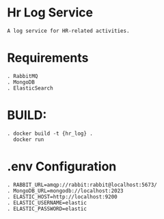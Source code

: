 # Hr Log Service 
    A log service for HR-related activities.

# Requirements
    . RabbitMQ
    . MongoDB
    . ElasticSearch

# BUILD:
    . docker build -t {hr_log} .
      docker run 

# .env Configuration
    . RABBIT_URL=amqp://rabbit:rabbit@localhost:5673/
    . MongoDB_URL=mongodb://localhost:2023
    . ELASTIC_HOST=http://localhost:9200
    . ELASTIC_USERNAME=elastic
    . ELASTIC_PASSWORD=elastic